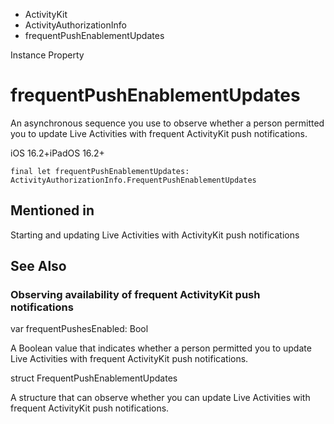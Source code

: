 

- ActivityKit
- ActivityAuthorizationInfo
-  frequentPushEnablementUpdates 

Instance Property

# frequentPushEnablementUpdates

An asynchronous sequence you use to observe whether a person permitted you to update Live Activities with frequent ActivityKit push notifications.

iOS 16.2+iPadOS 16.2+

``` source
final let frequentPushEnablementUpdates: ActivityAuthorizationInfo.FrequentPushEnablementUpdates
```

## Mentioned in 

Starting and updating Live Activities with ActivityKit push notifications

## See Also

### Observing availability of frequent ActivityKit push notifications

var frequentPushesEnabled: Bool

A Boolean value that indicates whether a person permitted you to update Live Activities with frequent ActivityKit push notifications.

struct FrequentPushEnablementUpdates

A structure that can observe whether you can update Live Activities with frequent ActivityKit push notifications.


